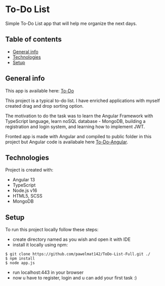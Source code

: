 # To-Do List
 Simple To-Do List app that will help me organize the next days.
 
## Table of contents
* [General info](#general-info)
* [Technologies](#technologies)
* [Setup](#setup)

## General info
 This app is available here: [To-Do](http://77.237.244.101:8002/) <br />
 
 This project is a typical to-do list. I have enriched applications with myself created drag and drop sorting option. <br />
 
 The motivation to do the task was to learn the Angular Framework with TypeScript language, learn noSQL database - MongoDB, building a registration and login system, and learning how to implement JWT.
 
 Fronted app is made with Angular and compiled to public folder in this project but Angular code is availabale here [To-Do-Angular](https://github.com/pawelmat142/ToDo-List-Angular/).
 
 
## Technologies
Project is created with:
* Angular 13 
* TypeScript
* Node.js v16
* HTML5, SCSS
* MongoDB

## Setup
To run this project locally follow these steps: 
* create directory named as you wish and open it with IDE
* install it locally using npm:
```
$ git clone https://github.com/pawelmat142/ToDo-List-Full.git ./
$ npm install
$ node app.js
```
* run localhost:443 in your browser
* now u have to register, login and u can add your first task :)
